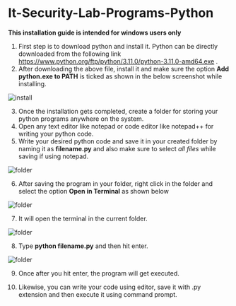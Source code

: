 # It-Security-Lab-Programs-Python

<header2> **This installation guide is intended for windows users only** </header2>

1. First step is to download python and install it. Python can be directly downloaded from the following link https://www.python.org/ftp/python/3.11.0/python-3.11.0-amd64.exe .
2. After downloading the above file, install it and make sure the option **Add python.exe to PATH** is ticked as shown in the below screenshot while installing. 

![install](https://user-images.githubusercontent.com/111919907/200187308-9e472c2b-25c3-492f-91b6-5b0214a7e4c7.png)

3. Once the installation gets completed, create a folder for storing your python programs anywhere on the system.
4. Open any text editor like notepad or code editor like notepad++ for writing your python code.
5. Write your desired python code and save it in your created folder by naming it as **filename.py** and also make sure to select *all files* while saving if using notepad.

![folder](https://user-images.githubusercontent.com/111919907/200188167-a8321634-565e-421e-a1ce-1d4cd9cd10f2.png)

6. After saving the program in your folder, right click in the folder and select the option **Open in Terminal** as shown below 

![folder](https://user-images.githubusercontent.com/111919907/200188363-1b36e01f-f3c3-4e30-9b78-68f15b2f1e2a.png)

7. It will open the terminal in the current folder.

![folder](https://user-images.githubusercontent.com/111919907/200188437-4f8a2704-c18b-4f01-9c20-b82c37bca873.png)

8. Type **python<space> filename.py** and then hit enter.

![folder](https://user-images.githubusercontent.com/111919907/200188568-a02af81e-f1a3-4335-8f8b-1b3bb6606718.png)

9. Once after you hit enter, the program will get executed. 
  
10. Likewise, you can write your code using editor, save it with .py extension and then execute it using command prompt.
